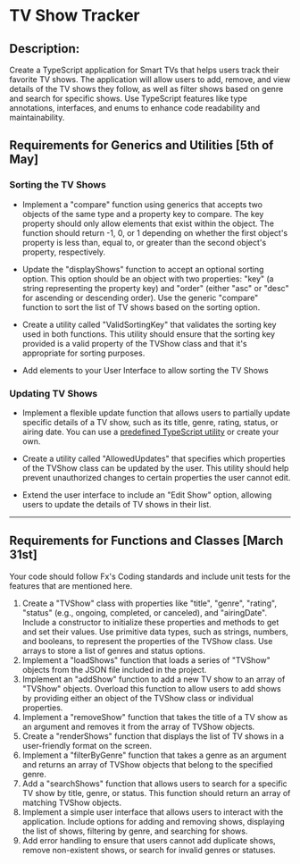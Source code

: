 # TV Show Tracker

## Description:
Create a TypeScript application for Smart TVs that helps users track their favorite TV shows. The application will allow users to add, remove, and view details of the TV shows they follow, as well as filter shows based on genre and search for specific shows. Use TypeScript features like type annotations, interfaces, and enums to enhance code readability and maintainability.

## Requirements for Generics and Utilities [5th of May]

### Sorting the TV Shows
- Implement a "compare" function using generics that accepts two objects of the same type and a property key to compare. The key property should only allow elements that exist within the object. The function should return -1, 0, or 1 depending on whether the first object's property is less than, equal to, or greater than the second object's property, respectively. 

- Update the "displayShows" function to accept an optional sorting option. This option should be an object with two properties: "key" (a string representing the property key) and "order" (either "asc" or "desc" for ascending or descending order). Use the generic "compare" function to sort the list of TV shows based on the sorting option.

- Create a utility called "ValidSortingKey" that validates the sorting key used in both functions. This utility should ensure that the sorting key provided is a valid property of the TVShow class and that it's appropriate for sorting purposes.

- Add elements to your User Interface to allow sorting the TV Shows

### Updating TV Shows

- Implement a flexible update function that allows users to partially update specific details of a TV show, such as its title, genre, rating, status, or airing date. You can use a [predefined TypeScript utility](https://www.typescriptlang.org/docs/handbook/utility-types.html) or create your own.

- Create a utility called "AllowedUpdates" that specifies which properties of the TVShow class can be updated by the user. This utility should help prevent unauthorized changes to certain properties the user cannot edit.

- Extend the user interface to include an "Edit Show" option, allowing users to update the details of TV shows in their list.



--- 

## Requirements for Functions and Classes [March 31st]

Your code should follow Fx's Coding standards and include unit tests for the features that are mentioned here.

1. Create a "TVShow" class with properties like "title", "genre", "rating", "status" (e.g., ongoing, completed, or canceled), and "airingDate". Include a constructor to initialize these properties and methods to get and set their values. Use primitive data types, such as strings, numbers, and booleans, to represent the properties of the TVShow class. Use arrays to store a list of genres and status options.
2. Implement a "loadShows" function that loads a series of "TVShow" objects from the JSON file included in the project.
3. Implement an "addShow" function to add a new TV show to an array of "TVShow" objects. Overload this function to allow users to add shows by providing either an object of the TVShow class or individual properties.
4. Implement a "removeShow" function that takes the title of a TV show as an argument and removes it from the array of TVShow objects.
5. Create a "renderShows" function that displays the list of TV shows in a user-friendly format on the screen.
6. Implement a "filterByGenre" function that takes a genre as an argument and returns an array of TVShow objects that belong to the specified genre.
7. Add a "searchShows" function that allows users to search for a specific TV show by title, genre, or status. This function should return an array of matching TVShow objects.
8. Implement a simple user interface that allows users to interact with the application. Include options for adding and removing shows, displaying the list of shows, filtering by genre, and searching for shows.
9. Add error handling to ensure that users cannot add duplicate shows, remove non-existent shows, or search for invalid genres or statuses.

